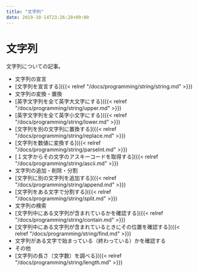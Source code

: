 ```yaml
---
title: "文字列"
date: 2019-10-14T23:26:28+09:00
---
```


# 文字列

文字列についての記事。

- 文字列の宣言
 - [文字列を宣言する]({{< relref "/docs/programming/string/string.md" >}})
- 文字列の変換・置換
 - [英字文字列を全て英字大文字にする]({{< relref "/docs/programming/string/upper.md" >}})
 - [英字文字列を全て英字小文字にする]({{< relref "/docs/programming/string/lower.md" >}}) 
 - [文字列を別の文字列に置換する]({{< relref "/docs/programming/string/replace.md" >}}) 
 - [文字列を数値に変換する]({{< relref "/docs/programming/string/parseInt.md" >}})
 - [１文字からその文字のアスキーコードを取得する]({{< relref "/docs/programming/string/ascii.md" >}}) 
- 文字列の追加・削除・分割
 - [文字列に別の文字列を追加する]({{< relref "/docs/programming/string/append.md" >}}) 
 - [文字列をある文字で分割する]({{< relref "/docs/programming/string/split.md" >}})
- 文字列の検索
 - [文字列中にある文字列が含まれているかを確認する]({{< relref "/docs/programming/string/contain.md" >}}) 
 - [文字列中にある文字列が含まれているときにその位置を確認する]({{< relref "/docs/programming/string/find.md" >}}) 
 - 文字列がある文字で始まっている（終わっている）かを確認する
- その他
 - [文字列の長さ（文字数）を調べる]({{< relref "/docs/programming/string/length.md" >}}) 
